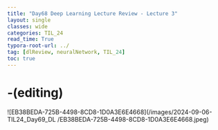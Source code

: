 ```yaml
---
title: "Day68 Deep Learning Lecture Review - Lecture 3"
layout: single
classes: wide
categories: TIL_24
read_time: True
typora-root-url: ../
tag: [dlReview, neuralNetwork, TIL_24]
toc: true 
---
```


# -(editing)

![EB38BEDA-725B-4498-8CD8-1D0A3E6E4668](/images/2024-09-06-TIL24_Day69_DL /EB38BEDA-725B-4498-8CD8-1D0A3E6E4668.jpeg)

